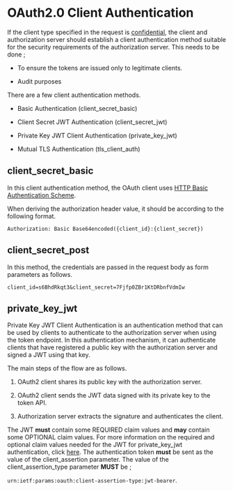 # OAuth2.0 Client Authentication

If the client type specified in the request is [confidential](client-types.md), the client and authorization server should establish a client authentication method 
suitable for the security requirements of the authorization server. This needs to be done ;

- To ensure the tokens are issued only to legitimate clients.

- Audit purposes

There are a few client authentication methods.

- Basic Authentication (client_secret_basic)

- Client Secret JWT Authentication (client_secret_jwt)

- Private Key JWT Client Authentication (private_key_jwt)

- Mutual TLS Authentication (tls_client_auth)

## client_secret_basic

In this client authentication method, the OAuth client uses [HTTP Basic Authentication Scheme](https://tools.ietf.org/html/rfc2617).

When deriving the authorization header value, it should be according to the following format.

`Authorization: Basic Base64encoded({client_id}:{client_secret})`

## client_secret_post

In this method, the credentials are passed in the request body as form parameters as follows.

`client_id=s6BhdRkqt3&client_secret=7Fjfp0ZBr1KtDRbnfVdmIw`

## private_key_jwt

Private Key JWT Client Authentication is an authentication method that can be used by clients to authenticate to the 
authorization server when using the token endpoint. In this authentication mechanism, it can authenticate clients that
have registered a public key with the authorization server and signed a JWT using that key.

The main steps of the flow are as follows.

1. OAuth2 client shares its public key with the authorization server.

2. OAuth2 client sends the JWT data signed with its private key to the token API.

3. Authorization server extracts the signature and authenticates the client.


The JWT **must** contain some REQUIRED claim values and **may** contain some OPTIONAL claim values. For more information on the
required and optional claim values needed for the JWT for private_key_jwt authentication, click [here](https://openid.net/specs/openid-connect-core-1_0.html#ClientAuthentication).
The authentication token **must** be sent as the value of the client_assertion parameter. The value of the client_assertion_type parameter
**MUST** be ;

`urn:ietf:params:oauth:client-assertion-type:jwt-bearer`.

